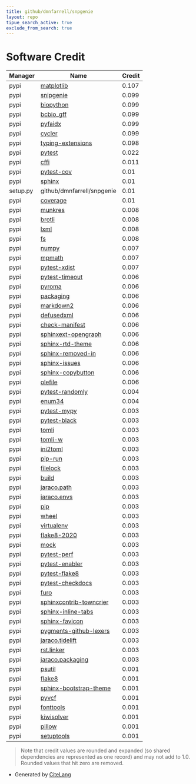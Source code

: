 ```yaml
---
title: github/dmnfarrell/snpgenie
layout: repo
tipue_search_active: true
exclude_from_search: true
---
```

# Software Credit

|Manager|Name|Credit|
|-------|----|------|
|pypi|[matplotlib](https://matplotlib.org)|0.107|
|pypi|[snipgenie](https://github.com/dmnfarrell/snipgenie)|0.099|
|pypi|[biopython](https://biopython.org/)|0.099|
|pypi|[bcbio_gff](https://github.com/chapmanb/bcbb/tree/master/gff)|0.099|
|pypi|[pyfaidx](http://mattshirley.com)|0.099|
|pypi|[cycler](https://github.com/matplotlib/cycler)|0.099|
|pypi|[typing-extensions](https://pypi.org/project/typing-extensions)|0.098|
|pypi|[pytest](https://pypi.org/project/pytest)|0.022|
|pypi|[cffi](https://pypi.org/project/cffi)|0.011|
|pypi|[pytest-cov](https://pypi.org/project/pytest-cov)|0.01|
|pypi|[sphinx](https://pypi.org/project/sphinx)|0.01|
|setup.py|github/dmnfarrell/snpgenie|0.01|
|pypi|[coverage](https://pypi.org/project/coverage)|0.01|
|pypi|[munkres](https://software.clapper.org/munkres/)|0.008|
|pypi|[brotli](https://github.com/google/brotli)|0.008|
|pypi|[lxml](https://lxml.de/)|0.008|
|pypi|[fs](https://github.com/PyFilesystem/pyfilesystem2)|0.008|
|pypi|[numpy](https://pypi.org/project/numpy)|0.007|
|pypi|[mpmath](https://pypi.org/project/mpmath)|0.007|
|pypi|[pytest-xdist](https://pypi.org/project/pytest-xdist)|0.007|
|pypi|[pytest-timeout](https://pypi.org/project/pytest-timeout)|0.006|
|pypi|[pyroma](https://pypi.org/project/pyroma)|0.006|
|pypi|[packaging](https://pypi.org/project/packaging)|0.006|
|pypi|[markdown2](https://pypi.org/project/markdown2)|0.006|
|pypi|[defusedxml](https://pypi.org/project/defusedxml)|0.006|
|pypi|[check-manifest](https://pypi.org/project/check-manifest)|0.006|
|pypi|[sphinxext-opengraph](https://pypi.org/project/sphinxext-opengraph)|0.006|
|pypi|[sphinx-rtd-theme](https://pypi.org/project/sphinx-rtd-theme)|0.006|
|pypi|[sphinx-removed-in](https://pypi.org/project/sphinx-removed-in)|0.006|
|pypi|[sphinx-issues](https://pypi.org/project/sphinx-issues)|0.006|
|pypi|[sphinx-copybutton](https://pypi.org/project/sphinx-copybutton)|0.006|
|pypi|[olefile](https://pypi.org/project/olefile)|0.006|
|pypi|[pytest-randomly](https://pypi.org/project/pytest-randomly)|0.004|
|pypi|[enum34](https://pypi.org/project/enum34)|0.004|
|pypi|[pytest-mypy](https://pypi.org/project/pytest-mypy)|0.003|
|pypi|[pytest-black](https://pypi.org/project/pytest-black)|0.003|
|pypi|[tomli](https://pypi.org/project/tomli)|0.003|
|pypi|[tomli-w](https://pypi.org/project/tomli-w)|0.003|
|pypi|[ini2toml](https://pypi.org/project/ini2toml)|0.003|
|pypi|[pip-run](https://pypi.org/project/pip-run)|0.003|
|pypi|[filelock](https://pypi.org/project/filelock)|0.003|
|pypi|[build](https://pypi.org/project/build)|0.003|
|pypi|[jaraco.path](https://pypi.org/project/jaraco.path)|0.003|
|pypi|[jaraco.envs](https://pypi.org/project/jaraco.envs)|0.003|
|pypi|[pip](https://pypi.org/project/pip)|0.003|
|pypi|[wheel](https://pypi.org/project/wheel)|0.003|
|pypi|[virtualenv](https://pypi.org/project/virtualenv)|0.003|
|pypi|[flake8-2020](https://pypi.org/project/flake8-2020)|0.003|
|pypi|[mock](https://pypi.org/project/mock)|0.003|
|pypi|[pytest-perf](https://pypi.org/project/pytest-perf)|0.003|
|pypi|[pytest-enabler](https://pypi.org/project/pytest-enabler)|0.003|
|pypi|[pytest-flake8](https://pypi.org/project/pytest-flake8)|0.003|
|pypi|[pytest-checkdocs](https://pypi.org/project/pytest-checkdocs)|0.003|
|pypi|[furo](https://pypi.org/project/furo)|0.003|
|pypi|[sphinxcontrib-towncrier](https://pypi.org/project/sphinxcontrib-towncrier)|0.003|
|pypi|[sphinx-inline-tabs](https://pypi.org/project/sphinx-inline-tabs)|0.003|
|pypi|[sphinx-favicon](https://pypi.org/project/sphinx-favicon)|0.003|
|pypi|[pygments-github-lexers](https://pypi.org/project/pygments-github-lexers)|0.003|
|pypi|[jaraco.tidelift](https://pypi.org/project/jaraco.tidelift)|0.003|
|pypi|[rst.linker](https://pypi.org/project/rst.linker)|0.003|
|pypi|[jaraco.packaging](https://pypi.org/project/jaraco.packaging)|0.003|
|pypi|[psutil](https://pypi.org/project/psutil)|0.001|
|pypi|[flake8](https://pypi.org/project/flake8)|0.001|
|pypi|[sphinx-bootstrap-theme](https://pypi.org/project/sphinx-bootstrap-theme)|0.001|
|pypi|[pyvcf](https://github.com/jamescasbon/PyVCF)|0.001|
|pypi|[fonttools](http://github.com/fonttools/fonttools)|0.001|
|pypi|[kiwisolver](https://github.com/nucleic/kiwi)|0.001|
|pypi|[pillow](https://python-pillow.org)|0.001|
|pypi|[setuptools](https://github.com/pypa/setuptools)|0.001|


> Note that credit values are rounded and expanded (so shared dependencies are represented as one record) and may not add to 1.0. Rounded values that hit zero are removed.


- Generated by [CiteLang](https://github.com/vsoch/citelang)
